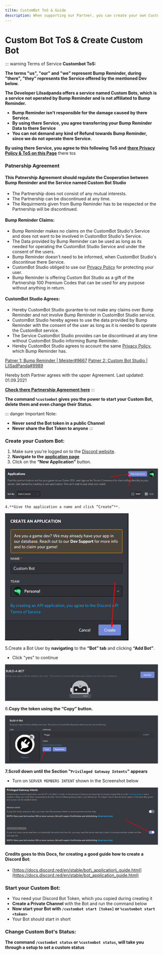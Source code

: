 ```yaml
---
tilte: CustomBot ToS & Guide
description: When supporting our Partner, you can create your own CustomBot!
---
```

# Custom Bot ToS & Create Custom Bot

::: warning Terms of Service
**Custombot ToS:**

**The terms "us", "our" and "we" represent Bump Reminder, during "there", "they" represents the Service offered by the mentioned Dev below.**

**The Developer Lilsadpanda offers a service named Custom Bots, which is a service not operated by Bump Reminder and is not affiliated to Bump Reminder.** 

* **Bump Reminder isn't responsible for the damage caused by there Service.**
* **By using there Service, you agree transferring your Bump Reminder Data to there Service**
* **You can not demand any kind of Refund towards Bump Reminder, since we do not operate there Service.**

**By using there Service, you agree to this following ToS and** [**there Privacy Policy & ToS on this Page**](https://github.com/LilSadPanda/custombotstudio) there tos

### Patnership Agreement

#### This Patnership Agreement should regulate the Cooperation between Bump Reminder and the Service named Custom Bot Studio

* The Partnership does not consist of any mutual interests. 
* The Partnership can be discontinued at any time.
* The Requirments given from Bump Reminder has to be respected or the Partnership will be discontinued.

#### Bump Reminder Claims:

* Bump Reminder makes no claims on the CustomBot Studio's Service and does not want to be involved in CustomBot Studio's Service.
* The Data provided by Bump Reminder can be used as long as its needed for operating the CustomBot Studio Service and under the consent of the users.
* Bump Reminder doesn't need to be informed, when CustomBot Studio's discontinue there Service.
* CustomBot Studio obliged to use our [Privacy Policy](https://bumpreminder.gitbook.io/privacy-policy) for protecting your user.
* Bump Reminder is offering Custom Bot Studio as a gift of the Partnership 100 Premium Codes that can be used for any purpose without anything in return.

#### CustomBot Studio Agrees:

* Hereby CustomBot Studio gurantee to not make any claims over Bump Reminder and not involve Bump Reminder in CustomBot Studio service. 
* CustomBot Studio hereby agrees to use the data provided by Bump Reminder with the consent of the user as long as it is needed to operate the CustomBot service.
* The Service CustomBot Studio provides can be discontinued at any time without CustomBot Studio informing Bump Reminder.
* Hereby CustomBot Studio agrees to account the same [Privacy Policy](https://bumpreminder.gitbook.io/privacy-policy), which Bump Reminder has.

[Patner 1: Bump Reminder \| Meister\#9667](https://discord.gg/dXJPy8m%20) 
[Patner 2: Custom Bot Studio \| LilSadPanda\#9989](https://discord.gg/9hXk693XKJ)

Hereby both Partner agrees with the upper Agreement. Last updated: 01.09.2021

[**Check there Partnership Agreement here**](https://github.com/LilSadPanda/custombotstudio)
:::

**The command `%custombot` gives you the power to start your Custom Bot, delete them and even change their Status.**

::: danger Important Note:
* **Never send the Bot token in a public Channel**
* **Never share the Bot Token to anyone**
:::

### Create your Custom Bot:

1. Make sure you’re logged on to the [Discord website](https://discord.com/).
2. **Navigate to the** [**application page**](https://discord.com/developers/applications)
3. Click on the **“New Application”** button.

![](/assets/image%20%2861%29.png)

    4.**Give the application a name and click “Create”**.

![](/assets/image%20%2862%29.png)

  5.Create a Bot User by **navigating** to the **“Bot” tab** and clicking **“Add Bot”**.

* Click "yes" to continue

![](/assets/image%20%2845%29.png)

6.**Copy the token using the “Copy” button.**

![](/assets/image%20%2864%29.png)

**7.Scroll down until the Section "`Privileged Gateway Intents`" appears**

* Turn on `SERVER MEMBERS INTENT` shown in the Screenshot below

![](/assets/image%20%2865%29.png)

#### Credits goes to this Docs, for creating a good guide how to create a Discord Bot:

* [https://docs.discord.red/en/stable/bot\_application\_guide.html](https://docs.discord.red/en/stable/bot_application_guide.html)

### Start your Custom Bot:

* You need your Discord Bot Token, which you copied during creating it
* **Create a Private Channel** with the Bot and run the command below
* **Now start your Bot with `/custombot start [token]` or `%custombot start <token>`**
* Your Bot should start in short

### Change Custom Bot's Status:

**The command  `/custombot status` or `%custombot status`, will take you through a setup to set a custom status**

